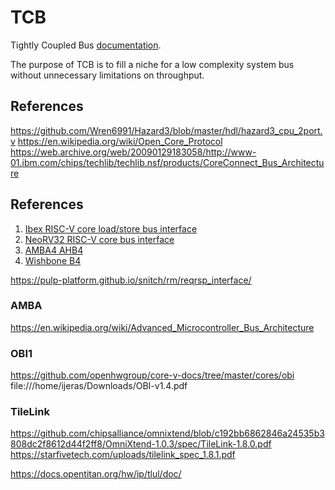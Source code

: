 # TCB

Tightly Coupled Bus [documentation](doc/TCB.md).

The purpose of TCB is to fill a niche for a low complexity system bus
without unnecessary limitations on throughput.

## References

https://github.com/Wren6991/Hazard3/blob/master/hdl/hazard3_cpu_2port.v
https://en.wikipedia.org/wiki/Open_Core_Protocol
https://web.archive.org/web/20090129183058/http://www-01.ibm.com/chips/techlib/techlib.nsf/products/CoreConnect_Bus_Architecture

## References

1. [Ibex RISC-V core load/store bus interface](https://ibex-core.readthedocs.io/en/latest/02_user/integration.html)
2. [NeoRV32 RISC-V core bus interface](https://stnolting.github.io/neorv32/#_bus_interface)
3. [AMBA4 AHB4](https://developer.arm.com/documentation/ihi0033/latest/)
4. [Wishbone B4](https://cdn.opencores.org/downloads/wbspec_b4.pdf)

https://pulp-platform.github.io/snitch/rm/reqrsp_interface/

### AMBA

https://en.wikipedia.org/wiki/Advanced_Microcontroller_Bus_Architecture

### OBI1

https://github.com/openhwgroup/core-v-docs/tree/master/cores/obi
file:///home/ijeras/Downloads/OBI-v1.4.pdf

### TileLink

https://github.com/chipsalliance/omnixtend/blob/c192bb6862846a24535b3808dc2f8612d44f2ff8/OmniXtend-1.0.3/spec/TileLink-1.8.0.pdf
https://starfivetech.com/uploads/tilelink_spec_1.8.1.pdf

https://docs.opentitan.org/hw/ip/tlul/doc/